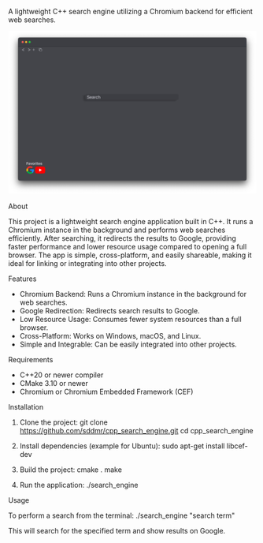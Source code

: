 

A lightweight C++ search engine utilizing a Chromium backend for efficient web searches.

![İmg](img.jpg)

About

This project is a lightweight search engine application built in C++. It runs a Chromium instance in the background and performs web searches efficiently. After searching, it redirects the results to Google, providing faster performance and lower resource usage compared to opening a full browser. The app is simple, cross-platform, and easily shareable, making it ideal for linking or integrating into other projects.

Features

- Chromium Backend: Runs a Chromium instance in the background for web searches.
- Google Redirection: Redirects search results to Google.
- Low Resource Usage: Consumes fewer system resources than a full browser.
- Cross-Platform: Works on Windows, macOS, and Linux.
- Simple and Integrable: Can be easily integrated into other projects.

Requirements

- C++20 or newer compiler
- CMake 3.10 or newer
- Chromium or Chromium Embedded Framework (CEF)

Installation

1. Clone the project:
   git clone https://github.com/sddmr/cpp_search_engine.git
   cd cpp_search_engine

2. Install dependencies (example for Ubuntu):
   sudo apt-get install libcef-dev

3. Build the project:
   cmake .
   make

4. Run the application:
   ./search_engine

Usage

To perform a search from the terminal:
   ./search_engine "search term"

This will search for the specified term and show results on Google.




